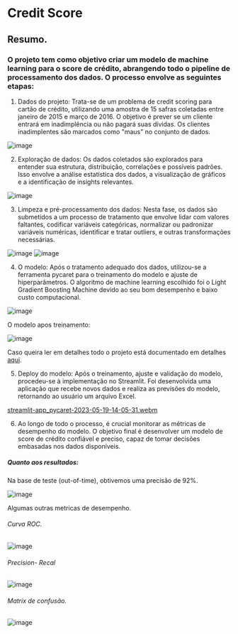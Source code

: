 # Credit Score

## Resumo.
### O projeto tem como objetivo criar um modelo de machine learning para o score de crédito, abrangendo todo o pipeline de processamento dos dados. O processo envolve as seguintes etapas:

1. Dados do projeto: Trata-se de um problema de credit scoring para cartão de crédito, utilizando uma amostra de 15 safras coletadas entre janeiro de 2015 e março de 2016. O objetivo é prever se um cliente entrará em inadimplência ou não pagará suas dívidas. Os clientes inadimplentes são marcados como "maus" no conjunto de dados.

![image](https://github.com/sannlin9/Projeto-Credit-Score/assets/125318548/cb224e60-6b4d-46f2-96d6-50b957ece596)


2. Exploração de dados: Os dados coletados são explorados para entender sua estrutura, distribuição, correlações e possíveis padrões. Isso envolve a análise estatística dos dados, a visualização de gráficos e a identificação de insights relevantes.

![image](https://github.com/sannlin9/Projeto-Credit-Score/assets/125318548/21bf3901-bd38-4c93-977b-feebe2a1a90c)


3. Limpeza e pré-processamento dos dados: Nesta fase, os dados são submetidos a um processo de tratamento que envolve lidar com valores faltantes, codificar variáveis categóricas, normalizar ou padronizar variáveis numéricas, identificar e tratar outliers, e outras transformações necessárias.

![image](https://github.com/sannlin9/Projeto-Credit-Score/assets/125318548/4f270f0e-8562-4d1d-a639-4f6580c2270b)
![image](https://github.com/sannlin9/Projeto-Credit-Score/assets/125318548/0aded210-edac-4425-b1bf-d607738a88ed)


4. O modelo: Após o tratamento adequado dos dados, utilizou-se a ferramenta pycaret para o treinamento do modelo e ajuste de hiperparâmetros. O algoritmo de machine learning escolhido foi o Light Gradient Boosting Machine devido ao seu bom desempenho e baixo custo computacional.

![image](https://github.com/sannlin9/Projeto-Credit-Score/assets/125318548/2627d998-76c0-4b73-bddc-6a047d0e1032)

O modelo apos treinamento:

![image](https://github.com/sannlin9/Projeto-Credit-Score/assets/125318548/111fd776-accd-4637-8d7c-c73fc4767490)

Caso queira ler em detalhes todo o projeto está documentado em detalhes [aqui](https://github.com/sannlin9/Projeto-Credit-Score/blob/main/Desenvolvimento..ipynb).

5. Deploy do modelo: Após o treinamento, ajuste e validação do modelo, procedeu-se à implementação no Streamlit. Foi desenvolvida uma aplicação que recebe novos dados e realiza as previsões do modelo, retornando ao usuário um arquivo Excel.

[streamlit-app_pycaret-2023-05-19-14-05-31.webm](https://github.com/sannlin9/Projeto-Credit-Score/assets/125318548/9ca5b992-8d65-43da-a6cf-75aa6e7628c3)


6. Ao longo de todo o processo, é crucial monitorar as métricas de desempenho do modelo. O objetivo final é desenvolver um modelo de score de crédito confiável e preciso, capaz de tomar decisões embasadas nos dados disponíveis.

##### Quanto aos resultados:

Na base de teste (out-of-time), obtivemos uma precisão de 92%.

![image](https://github.com/sannlin9/Projeto-Credit-Score/assets/125318548/31230734-e90e-4b5d-a9a4-9ff5244b0800)

Algumas outras metricas de desempenho.

###### Curva ROC.
![image](https://github.com/sannlin9/Projeto-Credit-Score/assets/125318548/fd77ccb2-c0f8-4022-a179-f0e54c5fd389)
###### Precision- Recal

![image](https://github.com/sannlin9/Projeto-Credit-Score/assets/125318548/46e931cd-a577-4e27-bfcc-6c0d4076a124)

###### Matrix de confusão.

![image](https://github.com/sannlin9/Projeto-Credit-Score/assets/125318548/1f669b6d-f922-4237-8108-468ce5d33f11)


